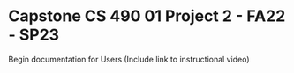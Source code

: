 # Capstone CS 490 01 Project 2 - FA22 - SP23

Begin documentation for Users (Include link to instructional video)
